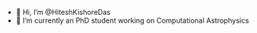 - 👋 Hi, I’m @HiteshKishoreDas
- 🌱 I’m currently an PhD student working on Computational Astrophysics

<!---
HiteshKishoreDas/HiteshKishoreDas is a ✨ special ✨ repository because its `README.md` (this file) appears on your GitHub profile.
You can click the Preview link to take a look at your changes.
--->
